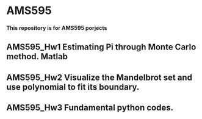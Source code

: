 # AMS595

#### This repository is for AMS595 porjects

## AMS595_Hw1 Estimating Pi through Monte Carlo method. Matlab

## AMS595_Hw2 Visualize the Mandelbrot set and use polynomial to fit its boundary.

## AMS595_Hw3 Fundamental python codes.

